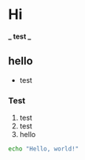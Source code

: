 # Hi

**_ test _**

## hello

- test

### Test

1. test
1. test
1. hello

```bash
echo "Hello, world!"

```
